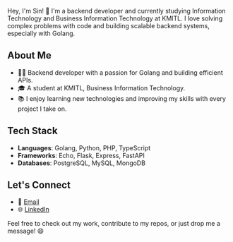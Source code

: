 Hey, I'm Sin! 👋 I'm a backend developer and currently studying Information Technology and Business Information Technology at KMITL. I love solving complex problems with code and building scalable backend systems, especially with Golang.

## About Me
- 🧑‍💻 Backend developer with a passion for Golang and building efficient APIs.
- 🎓 A student at KMITL, Business Information Technology.
- 📚 I enjoy learning new technologies and improving my skills with every project I take on.

## Tech Stack
- **Languages**: Golang, Python, PHP, TypeScript
- **Frameworks**: Echo, Flask, Express, FastAPI
- **Databases**: PostgreSQL, MySQL, MongoDB

## Let's Connect
- 📧 [Email](mailto:sinpw782@example.com)
- 🌐 [LinkedIn](https://www.linkedin.com/in/patcharaphon-thepwijit-a69aaa2a0/)

Feel free to check out my work, contribute to my repos, or just drop me a message! 😄
